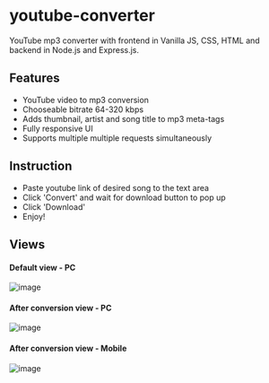 # youtube-converter
YouTube mp3 converter with frontend in Vanilla JS, CSS, HTML and backend in Node.js and Express.js.

## Features
- YouTube video to mp3 conversion
- Chooseable bitrate 64-320 kbps
- Adds thumbnail, artist and song title to mp3 meta-tags 
- Fully responsive UI
- Supports multiple multiple requests simultaneously

## Instruction
- Paste youtube link of desired song to the text area  
- Click 'Convert' and wait for download button to pop up  
- Click 'Download'  
- Enjoy!  

## Views

#### Default view - PC
![image](https://user-images.githubusercontent.com/61971053/127928021-f2f5ead1-046a-4eb9-a75d-55aae0083a50.png)  

#### After conversion view - PC
![image](https://user-images.githubusercontent.com/61971053/127928135-3851a244-74f7-46ee-978f-e6cc7dcc551c.png)  

#### After conversion view - Mobile
![image](https://user-images.githubusercontent.com/61971053/127928295-d19db728-7c21-46b8-aff8-3ff3c7472034.png)
